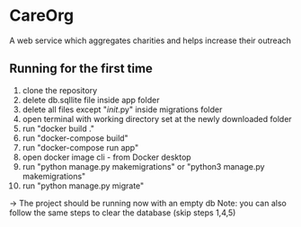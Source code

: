 # CareOrg
A web service which aggregates charities and helps increase their outreach

## Running for the first time

1) clone the repository
2) delete db.sqllite file inside app folder
3) delete all files except "_init_.py" inside migrations folder
4) open terminal with working directory set at the newly downloaded folder
5) run "docker build ."
6) run "docker-compose build"
7) run "docker-compose run app"
8) open docker image cli - from Docker desktop
9) run "python manage.py makemigrations" or "python3 manage.py makemigrations"
10) run "python manage.py migrate"

-> The project should be running now with an empty db
  Note: you can also follow the same steps to clear the database (skip steps 1,4,5)
